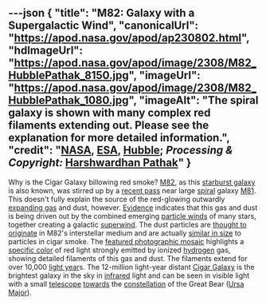 ---json
{
  "title": "M82: Galaxy with a Supergalactic Wind",
  "canonicalUrl": "https://apod.nasa.gov/apod/ap230802.html",
  "hdImageUrl": "https://apod.nasa.gov/apod/image/2308/M82_HubblePathak_8150.jpg",
  "imageUrl": "https://apod.nasa.gov/apod/image/2308/M82_HubblePathak_1080.jpg",
  "imageAlt": "The spiral galaxy is shown with many complex red filaments extending out. Please see the explanation for more detailed information.",
  "credit": "[NASA](https://www.nasa.gov/), [ESA](https://www.esa.int/), [Hubble](https://www.nasa.gov/mission_pages/hubble/story/index.html); _Processing & Copyright:_ [Harshwardhan Pathak](https://www.instagram.com/mr.cosmic.wanderer/)"
}
---

Why is the Cigar Galaxy billowing red smoke? [M82](https://en.wikipedia.org/wiki/Messier_82), as this [starburst galaxy](https://en.wikipedia.org/wiki/Starburst_galaxy) is also known, was stirred up by a [recent pass](https://apod.nasa.gov/apod/ap160203.html) near large [spiral](https://apod.nasa.gov/apod/spiral_galaxies.html) galaxy [M81](https://apod.nasa.gov/apod/ap210312.html). This doesn't fully explain the source of the red-glowing outwardly [expanding gas](https://youtu.be/WOLUDpYhzp0?t=34) and dust, however. [Evidence](https://ui.adsabs.harvard.edu/abs/1999ApJ...523..575L/abstract) indicates that this gas and dust is being driven out by the combined emerging [particle winds](https://science.nasa.gov/science-news/news-articles/effects-of-the-solar-wind) of many stars, together creating a galactic [superwind](http://ned.ipac.caltech.edu/level5/March01/Heckman/frames.html). The dust particles are [thought to originate](https://ui.adsabs.harvard.edu/abs/2019PASJ...71...87Y/abstract) in M82's interstellar medium and are actually [similar in size](https://www.jstor.org/stable/26058972) to particles in cigar smoke. The [featured photographic mosaic](https://www.instagram.com/p/CvIxl-4SVbs/) highlights a [specific color](https://en.wikipedia.org/wiki/H-alpha) of red light strongly emitted by ionized [hydrogen](https://en.wikipedia.org/wiki/Hydrogen) gas, showing detailed filaments of this gas and dust. The filaments extend for over 10,000 [light year](https://spaceplace.nasa.gov/light-year/)s. The 12-million light-year distant [Cigar Galaxy](https://apod.nasa.gov/apod/ap040601.html) is the brightest galaxy in the sky in [infrared](https://coolcosmos.ipac.caltech.edu/page/what_is_infrared) light and can be seen in visible light with a small [telescope](https://www.howstuffworks.com/telescope.htm) [towards](https://apod.nasa.gov/apod/ap110624.html) the [constellation](https://spaceplace.nasa.gov/constellations/) of the Great Bear ([Ursa Major](https://en.wikipedia.org/wiki/Ursa_Major)).
